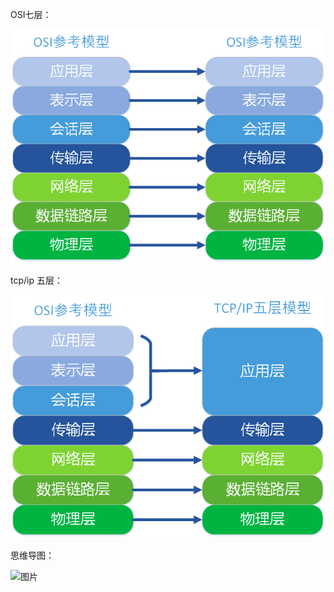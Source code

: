 OSI七层：

![图片](./IMG/1.%20网络模型.md/5ab3a416.png)


tcp/ip 五层：

![图片](./IMG/1.%20网络模型.md/e0dfdfd2.png)


思维导图：

![图片](./IMG/1.%20网络模型.md/f38996e7.png)


